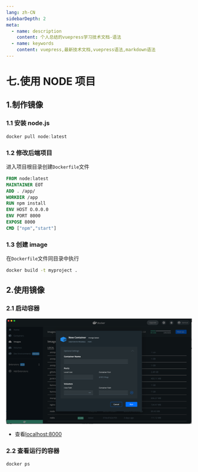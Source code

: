 ```yaml
---
lang: zh-CN
sidebarDepth: 2
meta:
  - name: description
    content: 个人总结的vuepress学习技术文档-语法
  - name: keywords
    content: vuepress,最新技术文档,vuepress语法,markdown语法
---
```


# 七.使用 NODE 项目

## 1.制作镜像

### 1.1 安装 node.js

```js
docker pull node:latest
```

### 1.2 修改后端项目

进入项目根目录创建`Dockerfile`文件

```Dockerfile
FROM node:latest
MAINTAINER EOT
ADD . /app/
WORKDIR /app
RUN npm install
ENV HOST O.0.0.0
ENV PORT 8000
EXPOSE 8000
CMD ["npm","start"]
```

### 1.3 创建 image

在`Dockerfile`文件同目录中执行

```bash
docker build -t myproject .
```

## 2.使用镜像

### 2.1 启动容器

![](./2.png)

- 查看[localhost:8000](localhost:8000)

### 2.2 查看运行的容器

```bash
docker ps
```
